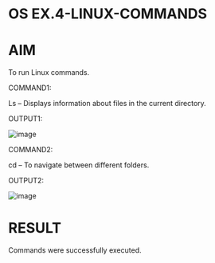 # OS EX.4-LINUX-COMMANDS

# AIM

To run Linux commands.

COMMAND1:

Ls – Displays information about files in the current directory.


OUTPUT1:

![image](https://github.com/Harsayazheni/EX.4-LINUX-COMMANDS/assets/118708467/627ce6d2-0c02-4e21-ae04-65d1f088df03)

COMMAND2:

cd – To navigate between different folders.

OUTPUT2:

![image](https://github.com/Harsayazheni/EX.4-LINUX-COMMANDS/assets/118708467/4f01efb7-5ec5-4ff5-a0fe-f5749ff5fb65)

# RESULT

Commands were successfully executed.

